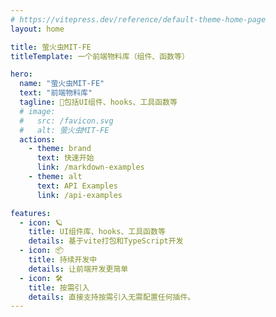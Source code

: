 ```yaml
---
# https://vitepress.dev/reference/default-theme-home-page
layout: home

title: 萤火虫MIT-FE
titleTemplate: 一个前端物料库（组件、函数等）

hero:
  name: "萤火虫MIT-FE"
  text: "前端物料库"
  tagline: 🎉包括UI组件、hooks、工具函数等
  # image:
  #   src: /favicon.svg
  #   alt: 萤火虫MIT-FE
  actions:
    - theme: brand
      text: 快速开始
      link: /markdown-examples
    - theme: alt
      text: API Examples
      link: /api-examples

features:
  - icon: 🪐
    title: UI组件库、hooks、工具函数等
    details: 基于vite打包和TypeScript开发
  - icon: 📦
    title: 持续开发中
    details: 让前端开发更简单
  - icon: 🛠️
    title: 按需引入
    details: 直接支持按需引入无需配置任何插件。
---
```


